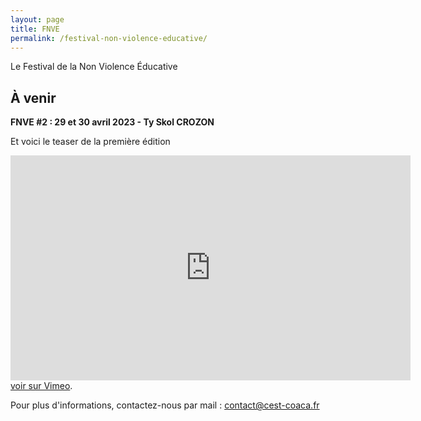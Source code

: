 ```yaml
---
layout: page
title: FNVE
permalink: /festival-non-violence-educative/
---
```


Le Festival de la Non Violence Éducative
<br>
## À venir
**FNVE #2 : 29 et 30 avril 2023 - Ty Skol CROZON**

Et voici le teaser de la première édition 

<p class="text-center">
        <iframe src="https://player.vimeo.com/video/751674265?color=ffffff" width="640" height="360"
          frameborder="0" webkitallowfullscreen mozallowfullscreen allowfullscreen></iframe>
        <br /><a href="https://vimeo.com/751674265">voir sur Vimeo</a>.</p>


Pour plus d'informations, contactez-nous par mail : <a href="mailto:contact@cest-coaca.fr">contact@cest-coaca.fr</a>

<!--
<center><img class="fit-picture" src="../../../assets/img/non-violence9.png"
     alt="Affiche Festival de la Non-Violence Éducative 2022"></center>
-->

